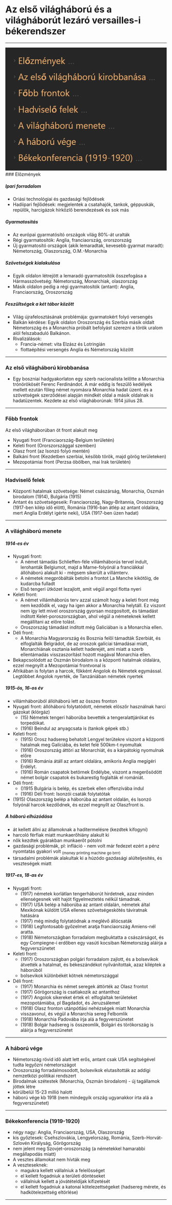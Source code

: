 # Az első világháború és a világháborút lezáró versailles-i békerendszer
---
<img src="assets/elsovhFocimek.png">
### Előzmények

##### Ipari forradalom
- Oriási technológiai és gazdasági fejlődések
- Hadiipari fejlődések: megjelentek a csatahajók, tankok, géppuskák, repülők, harcigázok hírközlő berendezések és sok más

##### Gyarmatosítás
- Az európai gyarmatósító országok világ 80%-át uralták
- Régi gyarmatosítók: Anglia, franciaország, ororszország
- Új gyarmatosító országok (akik lemaradtak, kevesebb gyarmat maradt): Németország, Olaszország, O.M.-Monarchia

##### Szövetségek kialakulása
- Egyik oldalon létrejött a lemaradó gyarmatosítók összefogása a Hármasszövetség: Németország, Monarchiak, olaszország
- Másik oldalon pedig a régi gyarmatosítók (antant): Anglia, Franciaország, Oroszország 

##### Feszültségek a két tábor között
- Világ újrafelosztásának problémája: gyarmatokért folyó versengés
- Balkán kérdése: Egyik oldalon Oroszország és Szerbia másik oldalt Németország és a Monarchia próbált befolyást szerezni a török uralom alól felszabaduló Balkánon.
- Rivalizálások: 
	- Francia-német: vita Elzász és Lotringián
	- flottaépítési versengés Anglia és Németország között
 
---

### Az első világháború kirobbanása
- Egy boszniai hadgyakorlaton egy szerb nacionalista lelőtte a Monarchia trónörökösét Ferenc Ferdinándot. A már eddig is feszülő kedélyek mellett ezután főleg német nyomásra Monarchia hadat üzent. és a szövetségek szerződései alapján mindkét oldal a másik oldalnak is hadatüzentek. Kezdete az első világháborúnak: 1914 július 28.

---

### Főbb frontok
Az első világháborúban öt front alakult meg
- Nyugati front (Franciaország-Belgium területén)
- Keleti front (Ororszországgal szemben)
- Olasz front (az Isonzó folyó mentén)
- Balkáni front (Kezdetben szerbiai, később török, majd görög területeken)
- Mezopotámiai front (Perzsa öbölben, mai Irak területén)

---

### Hadviselő felek
- Központi hatalmak szövetsége: Német császárság, Monarchia, Oszmán birodalom (1914), Bulgária (1915)
- Antant és szövetségeseik: Franciaország, Nagy-Britannia, Oroszország (1917-ben kilép idő elött), Románia (1916-ban átlép az antant oldalára, mert Anglia Erdélyt igérte neki), USA (1917-ben üzen hadat)

---

### A világháború menete

##### 1914-es év
- Nyugati front: 
	- A német támadás Schlieffen-féle villámháborús tervel indult, lerohanták Belgiumot, majd a Marne-folyónál a franciákkal állóháború alakult ki - mégsem sikerült a villámterv.
	- A németek megpróbálták betolni a frontot La Manche kikötőig, de kudarcba fulladt
	- Első tengeri ütközet lezajlott, amit végül angol flotta nyeri
- Keleti front: 
	- A német villámháborús terv azzal számolt hogy a keleti front még nem kezdődik el, vagy ha igen akkor a Monarchia helytáll. Ez viszont nem így lett mivel oroszország gyorsan mozgosított, és támadást inditott Kelet-poroszországban, ahol végül a németeknek kellett megállítani az előre tolást. 
	- Oroszország támadást inditott még Galiciában is a Monarchia ellen.
- Déli front:
	-  A Monarchia Magyarország és Bosznia felől támadták Szerbiát, és elfoglalták Belgrádot, de az oroszok galíciai támadásai miatt, Monarchiának osztania kellett haderejét, ami miatt a szerb ellentámadás visszaszorítást hozott magával Monarchia ellen.
- Bekapcsolódott az Oszmán birodalom is a központi hatalmak oldalára, ezzel megnyílt a Mezopotámiai frontvonal is
- Afrikában is folytan a harcok, főkként Angolok és Németek egymással. Legtöbbet Angolok nyerték, de Tanzániában németek nyertek

##### 1915-ös, 16-os év
- villámháborúból állóháború lett az összes fronton
- Nyugati front: állóháború folytatódott, németek elöszőr használnak harci gázokat (klórgáz)
	- (15) Németek tengeri háborúba bevették a tengeralattjárókat és torpedókat.
	- (1916) Beindul az anyagcsata is (tankok gépek stb.)
- Keleti front: 
	- (1915) Orosz hadsereg behatolt Lengyel terütekre viszont a központi hatalmak meg Galíciába, és kelet felé 500km-t nyomultak
	- (1916) Oroszország áttöri az Monarchiát, és a kárpátokig nyomulnak előre
	 - (1916) Románia átáll az antant oldalára, amikoris Anglia megígéri Erdélyt.
	- (1916) Román csapatok betörnek Erdélybe, viszont a megerősödött német bolgár csapatok és bukarestig foglalták el romániát. 
- Déli front: 
	- ()1915 Bulgária is belép, és szerbek ellen offenzívába indul
	- (1916) Déli front: Isonzói csaták folytatótak
- (1915) Olaszország belép a háborúba az antant oldalán, és Isonzó folyónál harcok kezdődnek, és ezzel megnyílt az Olaszfront is.

##### A háború elhúzódása
- át kellett állni az államoknak a haditermelésre (kezdtek kifogyni)
- harcoló férfiak miatt munkaerőhiány alakult ki
- nők kezdtek gyárakban munkaerőt pótolni
- gazdasági problémák, pl: infláció - nem volt már fedezet ezért a pénz nyomtatás gyakori volt <sub>(money printing machine go brrr)</sub>
- társadalmi problémák alakultak ki a húzódo gazdasági alúlteljesítés, és veszteségek miatt

##### 1917-es, 18-as év
- Nyugati front:
	- (1917) németek korlátlan tengerháborút hirdetnek, azaz minden ellenségesnek vélt hajót figyelmeztetés nélkül támadnak. 
	- (1917) USA belép a háborúba az antant oldalán, németek által Mexikónak küldött USA ellenes szövetségeskötés táviratnak hatására
	- (1917) még mindig folytatódnak a meglévő állócsaták
	- (1918) Legfontosabb győzelmet aratja franciaország Amiens-nél aratta.
	- (1918) Németországban forradalom megbuktatta a császárságot, és egy Compiegne-i erdőben egy vasúti kocsiban Németország aláírja a fegyverszünetet
- Keleti front: 
	- (1917) Oroszországban polgári forradalom zajlott, és a bolsevikok átvették a hatalmat, és békeszándékot nyilvánítottak, azaz kiléptek a háborúból
	- bolsevikok különbékét kötnek németországgal
- Déli front:
	- (1917) Monarchia és német seregek áttörték az Olasz frontot
	- (1917) Görögország is csatlakozik az antanthoz
	- (1917) Angolok sikereket értek el: elfoglaltak területeket mezopotámiába, pl Bagdadot, és Jeruzsálemet
	- (1918) Olasz fronton utánpótlási nehézségek miatt Monarchia visszavonul, és végül a Monarchia sereg Felbomlik
	- (1918) Monarchia Padovába írja alá a fegyverszünetet
	- (1918) Bolgár hadsereg is összeomlik, Bolgári és törökország is aláírja a fegyverszünetet

---

### A háború vége
- Németország rövid idő alatt lett erős, antant csak USA segítségével tudta legyőzni németországot
- Oroszország forradalmosodott, bolsevikok elutasították az addigi nemzetközi politikai rendszert
- Birodalmak szétestek (Monarchia, Oszmán birodalom) - új tagállamok jöttek létre
- körülbelül 15-23 millió halott 
- háború vége kb 1918 (nem mindegyik ország ugyanakkor írta alá a fegyverszünetet)

---

### Békekonferencia (1919-1920)
- négy nagy: Anglia, Franciaország, USA, Olaszország
- kis győztesek: Csehszlovákia, Lengyelország, Románia, Szerb-Horvát-Szlovén Királyság, Görögország
- nem jelent meg Szovjet-oroszország (a németekkel hamarabbi megállapodás miatt)
- A vesztes államokat nem hívták meg
- A veszteseknek:
	- magukra kellett vállalniuk a felelősséget
	- el kellett fogadniuk a területi döntéseket
	- vállalniuk kellett a jóvátételdíjak kifizetését
	- el kellett fogadniuk a katonai kötelezettségeket (hadsereg mérete, és hadkötelezettség eltörlése)
---

